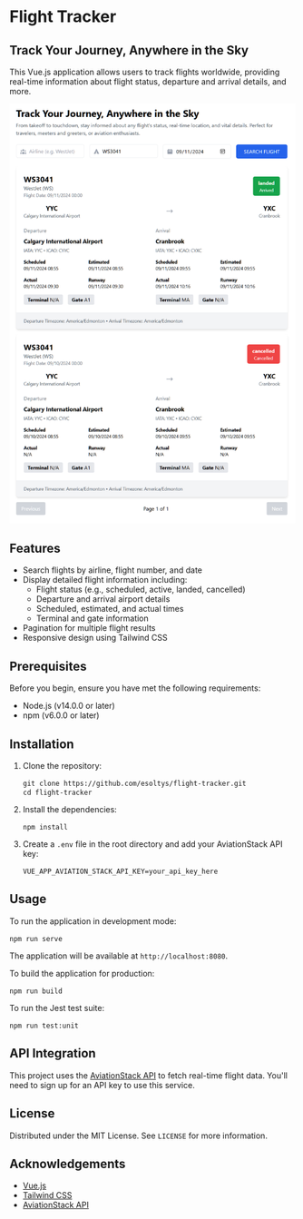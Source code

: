 # Flight Tracker

## Track Your Journey, Anywhere in the Sky

This Vue.js application allows users to track flights worldwide, providing real-time information about flight status, departure and arrival details, and more.

![screenshot](screenshot.png)

## Features

- Search flights by airline, flight number, and date
- Display detailed flight information including:
  - Flight status (e.g., scheduled, active, landed, cancelled)
  - Departure and arrival airport details
  - Scheduled, estimated, and actual times
  - Terminal and gate information
- Pagination for multiple flight results
- Responsive design using Tailwind CSS

## Prerequisites

Before you begin, ensure you have met the following requirements:

- Node.js (v14.0.0 or later)
- npm (v6.0.0 or later)

## Installation

1. Clone the repository:

   ```
   git clone https://github.com/esoltys/flight-tracker.git
   cd flight-tracker
   ```

2. Install the dependencies:

   ```
   npm install
   ```

3. Create a `.env` file in the root directory and add your AviationStack API key:
   ```
   VUE_APP_AVIATION_STACK_API_KEY=your_api_key_here
   ```

## Usage

To run the application in development mode:

```
npm run serve
```

The application will be available at `http://localhost:8080`.

To build the application for production:

```
npm run build
```

To run the Jest test suite:

```
npm run test:unit
```

## API Integration

This project uses the [AviationStack API](https://aviationstack.com/) to fetch real-time flight data. You'll need to sign up for an API key to use this service.

## License

Distributed under the MIT License. See `LICENSE` for more information.

## Acknowledgements

- [Vue.js](https://vuejs.org/)
- [Tailwind CSS](https://tailwindcss.com/)
- [AviationStack API](https://aviationstack.com/)
